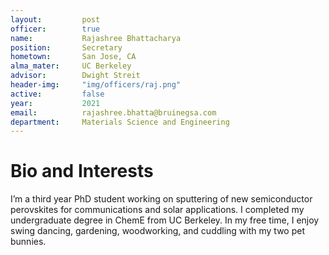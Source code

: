 ```yaml
---
layout:     	post
officer: 		true
name:      		Rajashree Bhattacharya
position: 		Secretary
hometown: 		San Jose, CA
alma_mater: 	UC Berkeley
advisor: 		Dwight Streit
header-img: 	"img/officers/raj.png"
active: 		false
year:  			2021
email: 			rajashree.bhatta@bruinegsa.com
department: 	Materials Science and Engineering
---
```


# Bio and Interests
I’m a third year PhD student working on sputtering of new semiconductor perovskites for communications and solar applications. I completed my undergraduate degree in ChemE from UC Berkeley. In my free time, I enjoy swing dancing, gardening, woodworking, and cuddling with my two pet bunnies. 